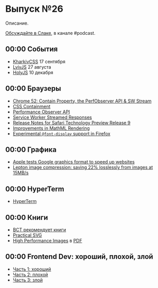 # Выпуск №26

Описание.

[Обсуждайте в Слаке](http://slack.web-standards.ru), в канале #​podcast.

## 00:00 События

- [KharkivCSS](http://kharkivcss.org/) 17 сентября
- [LvivJS](http://lvivjs.org.ua/) 27 августа
- [HolyJS](http://holyjs.ru/) 10 декабря

## 00:00 Браузеры

- [Chrome 52: Contain Property, the PerfObserver API & SW Stream](https://youtu.be/Pii-LaWOyuo)
- [CSS Containment](https://developers.google.com/web/updates/2016/06/css-containment)
- [Performance Observer API](https://developers.google.com/web/updates/2016/06/performance-observer)
- [Service Worker Streamed Responses](https://developers.google.com/web/updates/2016/06/sw-readablestreams)
- [Release Notes for Safari Technology Preview Release 9](https://webkit.org/blog/6800/release-notes-for-safari-technology-preview-release-9/)
- [Improvements in MathML Rendering](https://webkit.org/blog/6803/improvements-in-mathml-rendering/)
- [Experimental `@font-display` support in Firefox](https://github.com/zachleat/zachleat.com/issues/9)

## 00:00 Графика

- [Apple tests Google graphics format to speed up websites](http://www.cnet.com/news/apple-ios-macos-tests-googles-webp-graphics-to-speed-up-web/)
- [Lepton image compression: saving 22% losslessly from images at 15MB/s](https://blogs.dropbox.com/tech/2016/07/lepton-image-compression-saving-22-losslessly-from-images-at-15mbs/)

## 00:00 HyperTerm

- [HyperTerm](https://hyperterm.org/)

## 00:00 Книги

- [ВСТ рекомендует книги](http://web-standards.ru/books/)
- [Practical SVG](https://abookapart.com/products/practical-svg)
- [High Performance Images](https://content.akamai.com/pg6293-high-performance-images-ebook.html) в [PDF](https://www.akamai.com/us/en/multimedia/documents/content/e-book/akamai-oreilly-high-performance-images-e-book.pdf)

## 00:00 Frontend Dev: хороший, плохой, злой

- [Часть 1: хороший](https://medium.com/p/865b640d5d18)
- [Часть 2: плохой](https://medium.com/p/aa99f3ce376)
- [Часть 3: злой](https://medium.com/p/5a4ec66fd457)
